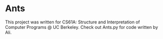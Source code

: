 # Ants

This project was written for CS61A: Structure and Interpretation of Computer Programs @ UC Berkeley.
Check out Ants.py for code written by Ali.
